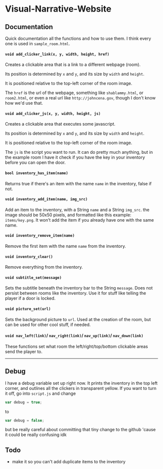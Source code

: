 # Visual-Narrative-Website

## Documentation

Quick documentation all the functions and how to use them. I think every one is used in `sample_room.html`.



#### `void add_clicker_link(x, y, width, height, href)`

Creates a clickable area that is a link to a different webpage (room).

Its position is determined by `x` and `y`, and its size by `width` and `height`.

It is positioned relative to the top-left corner of the room image.

The `href` is the url of the webpage, something like `shablammy.html`, or `room2.html`, or even a real url like `http://johncena.gov`, though I don't know how we'd use that.



#### `void add_clicker_js(x, y, width, height, js)`

Creates a clickable area that executes some javascript.

Its position is determined by `x` and `y`, and its size by `width` and `height`.

It is positioned relative to the top-left corner of the room image.

The `js` is the script you want to run. It can do pretty much anything, but in the example room I have it check if you have the key in your inventory before you can open the door.



#### `bool inventory_has_item(name)`

Returns true if there's an item with the name `name` in the inventory, false if not.



#### `void inventory_add_item(name, img_src)`

Add an item to the inventory, with a String `name` and a String `img_src`. the image should be 50x50 pixels, and formatted like this example: `items/key.png`. It won't add the item if you already have one with the same name.



#### `void inventory_remove_item(name)`

Remove the first item with the name `name` from the inventory.



#### `void inventory_clear()`

Remove  everything from the inventory.



#### `void subtitle_set(message)`

Sets the subtitle beneath the inventory bar to the String `message`. Does not persist between rooms like the inventory. Use it for stuff like telling the player if a door is locked.



#### `void picture_set(url)`

Sets the background picture to `url`. Used at the creation of the room, but can be used for other cool stuff, if needed.



#### `void nav_left(link)`/ `nav_right(link)`/ `nav_up(link)`/  `nav_down(link)`

These functions set what room the left/right/top/bottom clickable areas send the player to.

---

## Debug

I have a debug variable set up right now. It prints the inventory in the top left corner, and outlines all the clickers in transparent yellow. If you want to turn it off, go into `script.js` and change

```javascript
var debug = true;
```

to

```javascript
var debug = false;
```

but be really careful about committing that tiny change to the github 'cause it could be really confusing idk



## Todo

- make it so you can't add duplicate items to the inventory